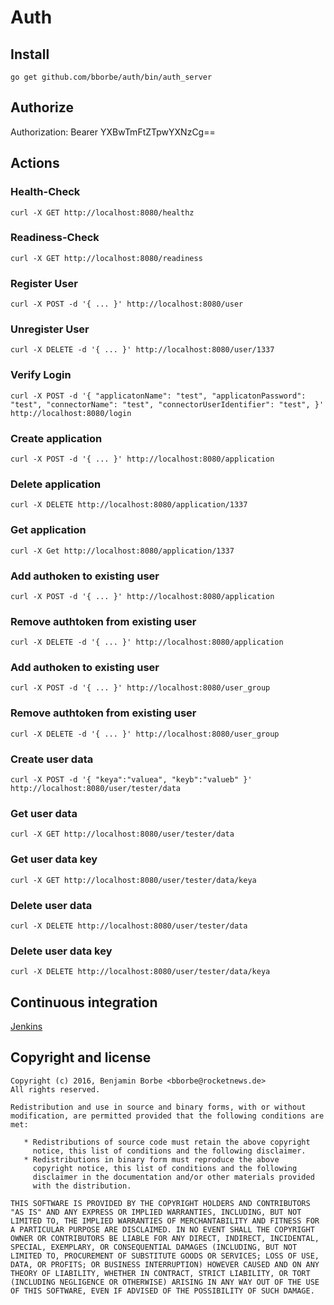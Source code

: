 # Auth

## Install

`go get github.com/bborbe/auth/bin/auth_server`

## Authorize

Authorization: Bearer YXBwTmFtZTpwYXNzCg== 

## Actions

### Health-Check

`curl -X GET http://localhost:8080/healthz`

### Readiness-Check

`curl -X GET http://localhost:8080/readiness`

### Register User

`curl -X POST -d '{ ... }' http://localhost:8080/user`

### Unregister User

`curl -X DELETE -d '{ ... }' http://localhost:8080/user/1337`

### Verify Login

`curl -X POST -d '{ "applicatonName": "test", "applicatonPassword": "test", "connectorName": "test", "connectorUserIdentifier": "test", }' http://localhost:8080/login`

### Create application

`curl -X POST -d '{ ... }' http://localhost:8080/application`

### Delete application

`curl -X DELETE http://localhost:8080/application/1337`

### Get application

`curl -X Get http://localhost:8080/application/1337`

### Add authoken to existing user 

`curl -X POST -d '{ ... }' http://localhost:8080/application`

### Remove authtoken from existing user 

`curl -X DELETE -d '{ ... }' http://localhost:8080/application`

### Add authoken to existing user 

`curl -X POST -d '{ ... }' http://localhost:8080/user_group`

### Remove authtoken from existing user 

`curl -X DELETE -d '{ ... }' http://localhost:8080/user_group`

### Create user data

`curl -X POST -d '{ "keya":"valuea", "keyb":"valueb" }' http://localhost:8080/user/tester/data`

### Get user data

`curl -X GET http://localhost:8080/user/tester/data`

### Get user data key

`curl -X GET http://localhost:8080/user/tester/data/keya`

### Delete user data

`curl -X DELETE http://localhost:8080/user/tester/data`

### Delete user data key

`curl -X DELETE http://localhost:8080/user/tester/data/keya`

## Continuous integration

[Jenkins](https://www.benjamin-borbe.de/jenkins/job/Go-Auth/)

## Copyright and license

    Copyright (c) 2016, Benjamin Borbe <bborbe@rocketnews.de>
    All rights reserved.
    
    Redistribution and use in source and binary forms, with or without
    modification, are permitted provided that the following conditions are
    met:
    
       * Redistributions of source code must retain the above copyright
         notice, this list of conditions and the following disclaimer.
       * Redistributions in binary form must reproduce the above
         copyright notice, this list of conditions and the following
         disclaimer in the documentation and/or other materials provided
         with the distribution.

    THIS SOFTWARE IS PROVIDED BY THE COPYRIGHT HOLDERS AND CONTRIBUTORS
    "AS IS" AND ANY EXPRESS OR IMPLIED WARRANTIES, INCLUDING, BUT NOT
    LIMITED TO, THE IMPLIED WARRANTIES OF MERCHANTABILITY AND FITNESS FOR
    A PARTICULAR PURPOSE ARE DISCLAIMED. IN NO EVENT SHALL THE COPYRIGHT
    OWNER OR CONTRIBUTORS BE LIABLE FOR ANY DIRECT, INDIRECT, INCIDENTAL,
    SPECIAL, EXEMPLARY, OR CONSEQUENTIAL DAMAGES (INCLUDING, BUT NOT
    LIMITED TO, PROCUREMENT OF SUBSTITUTE GOODS OR SERVICES; LOSS OF USE,
    DATA, OR PROFITS; OR BUSINESS INTERRUPTION) HOWEVER CAUSED AND ON ANY
    THEORY OF LIABILITY, WHETHER IN CONTRACT, STRICT LIABILITY, OR TORT
    (INCLUDING NEGLIGENCE OR OTHERWISE) ARISING IN ANY WAY OUT OF THE USE
    OF THIS SOFTWARE, EVEN IF ADVISED OF THE POSSIBILITY OF SUCH DAMAGE.
